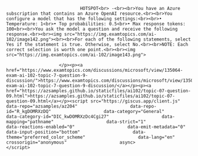 <p class="card-text">
							
								HOTSPOT<br> -<br><br>You have an Azure subscription that contains an Azure OpenAI resource.<br><br>You configure a model that has the following settings:<br><br>•	Temperature: 1<br>•	Top probabilities: 0.5<br>•	Max response tokens: 100<br><br>You ask the model a question and receive the following response.<br><br><img src="https://img.examtopics.com/ai-102/image142.png"><br><br>For each of the following statements, select Yes if the statement is true. Otherwise, select No.<br><br>NOTE: Each correct selection is worth one point.<br><br><img src="https://img.examtopics.com/ai-102/image143.png">
							
						</p><p><a href="https://www.examtopics.com/discussions/microsoft/view/135064-exam-ai-102-topic-7-question-9-discussion/">https://www.examtopics.com/discussions/microsoft/view/135064-exam-ai-102-topic-7-question-9-discussion/</a></p><p><a href="https://azsamples.github.io/staticfiles/ai102/topic-07-question-09.html">https://azsamples.github.io/staticfiles/ai102/topic-07-question-09.html</a></p><script src="https://giscus.app/client.js"                    data-repo="azsamples/az204"                    data-repo-id="R_kgDOMRXzDQ"                    data-category="General"                    data-category-id="DIC_kwDOMRXzDc4Cgi27"                    data-mapping="pathname"                    data-strict="1"                    data-reactions-enabled="0"                    data-emit-metadata="0"                    data-input-position="bottom"                    data-theme="preferred_color_scheme"                    data-lang="en"                    crossorigin="anonymous"                    async>                    </script>